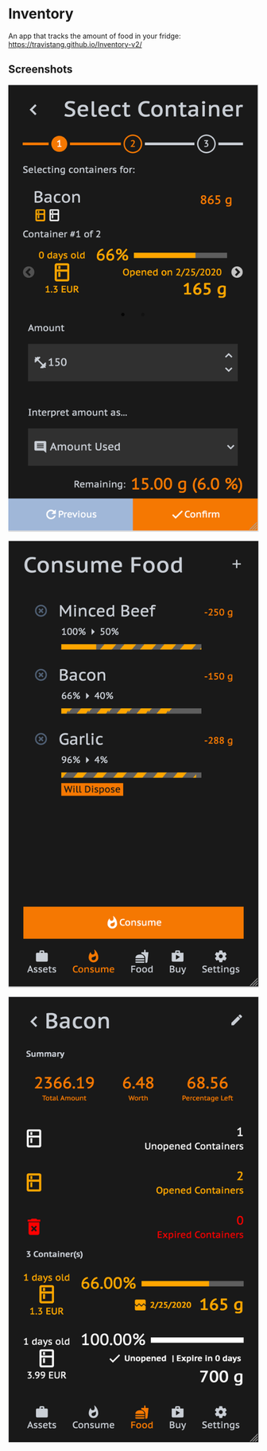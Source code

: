 # Inventory

An app that tracks the amount of food in your fridge: https://travistang.github.io/Inventory-v2/

## Screenshots
![screenshot 1](https://github.com/travistang/Inventory-v2/raw/master/sc1.png)

![screenshot 2](https://github.com/travistang/Inventory-v2/raw/master/sc2.png)

![screenshot 3](https://github.com/travistang/Inventory-v2/raw/master/sc3.png)
